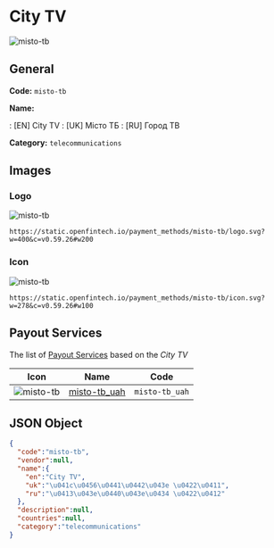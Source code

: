 
# City TV 
![misto-tb](https://static.openfintech.io/payment_methods/misto-tb/logo.svg?w=400&c=v0.59.26#w200)  

## General 
**Code:** `misto-tb` 
 
**Name:** 
 
:	[EN] City TV 
:	[UK] Місто ТБ 
:	[RU] Город ТВ 
 
**Category:** `telecommunications` 
 

## Images 

### Logo 
![misto-tb](https://static.openfintech.io/payment_methods/misto-tb/logo.svg?w=400&c=v0.59.26#w200)  

```
https://static.openfintech.io/payment_methods/misto-tb/logo.svg?w=400&c=v0.59.26#w200
```  

### Icon 
![misto-tb](https://static.openfintech.io/payment_methods/misto-tb/icon.svg?w=278&c=v0.59.26#w100)  

```
https://static.openfintech.io/payment_methods/misto-tb/icon.svg?w=278&c=v0.59.26#w100
```  

## Payout Services 
 
The list of [Payout Services](/payout-services/) based on the _City TV_ 

|Icon|Name|Code| 
|:---:|:---:|:---:| 
|![misto-tb](https://static.openfintech.io/payout_methods/misto-tb/icon.svg?w=278&c=v0.59.26#w40) |[misto-tb_uah](/payout-services/misto-tb_uah/)|`misto-tb_uah`| 
 

## JSON Object 

```json
{
  "code":"misto-tb",
  "vendor":null,
  "name":{
    "en":"City TV",
    "uk":"\u041c\u0456\u0441\u0442\u043e \u0422\u0411",
    "ru":"\u0413\u043e\u0440\u043e\u0434 \u0422\u0412"
  },
  "description":null,
  "countries":null,
  "category":"telecommunications"
}
```  
